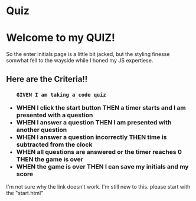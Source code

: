 # Quiz

<h1> Welcome to my QUIZ! </h1>
<p> So the enter initials page is a little bit jacked, but the styling finesse somwhat fell to the wayside while I honed my JS expertiese.
</p>

<h2> Here are the Criteria!! </h2>

<h3>
  
  <ul>
    
    GIVEN I am taking a code quiz
<li>WHEN I click the start button
THEN a timer starts and I am presented with a question</li>
<li>WHEN I answer a question
THEN I am presented with another question</li>
<li>WHEN I answer a question incorrectly
THEN time is subtracted from the clock</li>
<li>WHEN all questions are answered or the timer reaches 0
THEN the game is over</li>
<li>WHEN the game is over
THEN I can save my initials and my score</li>
  </ul>
</h3>


<p>
  I'm not sure why the link doesn't work. I'm still new to this. please start with the "start.html"
  </p>
